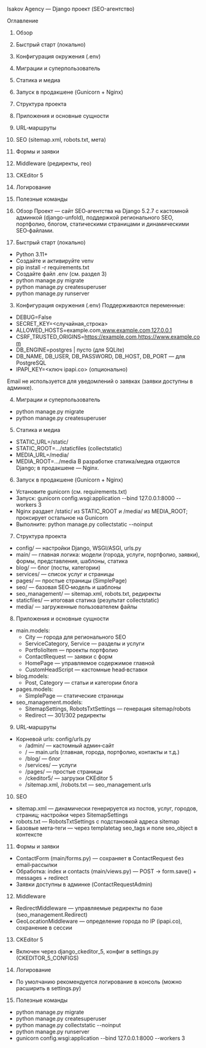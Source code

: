 Isakov Agency — Django проект (SEO-агентство)

Оглавление
1. Обзор
2. Быстрый старт (локально)
3. Конфигурация окружения (.env)
4. Миграции и суперпользователь
5. Статика и медиа
6. Запуск в продакшене (Gunicorn + Nginx)
7. Структура проекта
8. Приложения и основные сущности
9. URL‑маршруты
10. SEO (sitemap.xml, robots.txt, мета)
11. Формы и заявки
12. Middleware (редиректы, гео)
13. CKEditor 5
14. Логирование
15. Полезные команды

1. Обзор
Проект — сайт SEO‑агентства на Django 5.2.7 с кастомной админкой (django-unfold), поддержкой регионального SEO, портфолио, блогом, статическими страницами и динамическими SEO‑файлами.

2. Быстрый старт (локально)
- Python 3.11+
- Создайте и активируйте venv
- pip install -r requirements.txt
- Создайте файл .env (см. раздел 3)
- python manage.py migrate
- python manage.py createsuperuser
- python manage.py runserver

3. Конфигурация окружения (.env)
Поддерживаются переменные:
- DEBUG=False
- SECRET_KEY=<случайная_строка>
- ALLOWED_HOSTS=example.com,www.example.com,127.0.0.1
- CSRF_TRUSTED_ORIGINS=https://example.com,https://www.example.com
- DB_ENGINE=postgres | пусто (для SQLite)
- DB_NAME, DB_USER, DB_PASSWORD, DB_HOST, DB_PORT — для PostgreSQL
- IPAPI_KEY=<ключ ipapi.co> (опционально)

Email не используется для уведомлений о заявках (заявки доступны в админке).

4. Миграции и суперпользователь
- python manage.py migrate
- python manage.py createsuperuser

5. Статика и медиа
- STATIC_URL=/static/
- STATIC_ROOT=…/staticfiles (collectstatic)
- MEDIA_URL=/media/
- MEDIA_ROOT=…/media
В разработке статика/медиа отдаются Django; в продакшене — Nginx.

6. Запуск в продакшене (Gunicorn + Nginx)
- Установите gunicorn (см. requirements.txt)
- Запуск: gunicorn config.wsgi:application --bind 127.0.0.1:8000 --workers 3
- Nginx раздает /static/ из STATIC_ROOT и /media/ из MEDIA_ROOT; проксирует остальное на Gunicorn
- Выполните: python manage.py collectstatic --noinput

7. Структура проекта
- config/ — настройки Django, WSGI/ASGI, urls.py
- main/ — главная логика: модели (города, услуги, портфолио, заявки), формы, представления, шаблоны, статика
- blog/ — блог (посты, категории)
- services/ — список услуг и страницы
- pages/ — простые страницы (SimplePage)
- seo/ — базовая SEO‑модель и шаблоны
- seo_management/ — sitemap.xml, robots.txt, редиректы
- staticfiles/ — итоговая статика (результат collectstatic)
- media/ — загруженные пользователем файлы

8. Приложения и основные сущности
- main.models:
  - City — города для регионального SEO
  - ServiceCategory, Service — разделы и услуги
  - PortfolioItem — проекты портфолио
  - ContactRequest — заявки с форм
  - HomePage — управляемое содержимое главной
  - CustomHeadScript — кастомные head‑вставки
- blog.models:
  - Post, Category — статьи и категории блога
- pages.models:
  - SimplePage — статические страницы
- seo_management.models:
  - SitemapSettings, RobotsTxtSettings — генерация sitemap/robots
  - Redirect — 301/302 редиректы

9. URL‑маршруты
- Корневой urls: config/urls.py
  - /admin/ — кастомный админ‑сайт
  - / — main.urls (главная, города, портфолио, контакты и т.д.)
  - /blog/ — блог
  - /services/ — услуги
  - /pages/ — простые страницы
  - /ckeditor5/ — загрузки CKEditor 5
  - /sitemap.xml, /robots.txt — seo_management.urls

10. SEO
- sitemap.xml — динамически генерируется из постов, услуг, городов, страниц; настройки через SitemapSettings
- robots.txt — RobotsTxtSettings с подстановкой адреса sitemap
- Базовые мета‑теги — через templatetag seo_tags и поле seo_object в контексте

11. Формы и заявки
- ContactForm (main/forms.py) — сохраняет в ContactRequest без email‑рассылки
- Обработка: index и contacts (main/views.py) — POST -> form.save() + messages + redirect
- Заявки доступны в админке (ContactRequestAdmin)

12. Middleware
- RedirectMiddleware — управляемые редиректы по базе (seo_management.Redirect)
- GeoLocationMiddleware — определение города по IP (ipapi.co), сохранение в сессии

13. CKEditor 5
- Включен через django_ckeditor_5, конфиг в settings.py (CKEDITOR_5_CONFIGS)

14. Логирование
- По умолчанию рекомендуется логирование в консоль (можно расширить в settings.py)

15. Полезные команды
- python manage.py migrate
- python manage.py createsuperuser
- python manage.py collectstatic --noinput
- python manage.py runserver
- gunicorn config.wsgi:application --bind 127.0.0.1:8000 --workers 3


